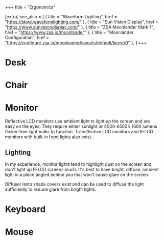 +++
title = "Ergonomics"

[extra]
see_also = [
    { title = "Waveform Lighting", href = "https://store.waveformlighting.com/" },
    { title = "Sun Vision Display", href = "https://www.sunvisiondisplay.com/" },
    { title = "ZSA Moonlander Mark 1", href = "https://www.zsa.io/moonlander" },
    { title = "Moonlander Configuration", href = "https://configure.zsa.io/moonlander/layouts/default/latest/0" },
]
+++

# Desk

# Chair

# Monitor
Reflective LCD monitors use ambient light to light up the screen and are easy on the eyes. They require either sunlight or 4000-6500K 1600 lumens flicker-free light bulbs to function. Transflective LCD monitors and R-LCD monitors with built-in front lights also exist.

## Lighting
In my experience, monitor lights tend to highlight dust on the screen and don't light up R-LCD screens much. It's best to have bright, diffuse, ambient light in a place angled behind you that won't cause glare on the screen.  

Diffuser lamp shade covers exist and can be used to diffuse the light sufficiently to reduce glare from bright lights.


# Keyboard

# Mouse